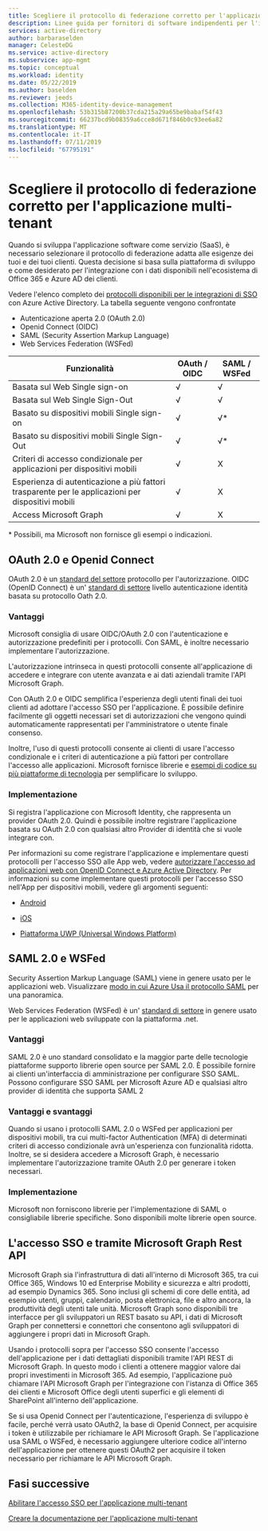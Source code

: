 ```yaml
---
title: Scegliere il protocollo di federazione corretto per l'applicazione multi-tenant
description: Linee guida per fornitori di software indipendenti per l'integrazione con Azure Active Directory
services: active-directory
author: barbaraselden
manager: CelesteDG
ms.service: active-directory
ms.subservice: app-mgmt
ms.topic: conceptual
ms.workload: identity
ms.date: 05/22/2019
ms.author: baselden
ms.reviewer: jeeds
ms.collection: M365-identity-device-management
ms.openlocfilehash: 53b315b87200b37cda215a29a65be9babaf54f43
ms.sourcegitcommit: 66237bcd9b08359a6cce8d671f846b0c93ee6a82
ms.translationtype: MT
ms.contentlocale: it-IT
ms.lasthandoff: 07/11/2019
ms.locfileid: "67795191"
---
```

# <a name="choose-the-right-federation-protocol-for-your-multi-tenant-application"></a>Scegliere il protocollo di federazione corretto per l'applicazione multi-tenant

Quando si sviluppa l'applicazione software come servizio (SaaS), è necessario selezionare il protocollo di federazione adatta alle esigenze dei tuoi e dei tuoi clienti. Questa decisione si basa sulla piattaforma di sviluppo e come desiderato per l'integrazione con i dati disponibili nell'ecosistema di Office 365 e Azure AD dei clienti.

Vedere l'elenco completo dei [protocolli disponibili per le integrazioni di SSO](what-is-single-sign-on.md) con Azure Active Directory.
La tabella seguente vengono confrontate 
* Autenticazione aperta 2.0 (OAuth 2.0)
* Openid Connect (OIDC)
* SAML (Security Assertion Markup Language)
* Web Services Federation (WSFed)

| Funzionalità| OAuth / OIDC| SAML / WSFed |
| - |-|-|
| Basata sul Web Single sign-on| √| √ |
| Basata sul Web Single Sign-Out| √| √ |
| Basato su dispositivi mobili Single sign-on| √| √* |
| Basato su dispositivi mobili Single Sign-Out| √| √* |
| Criteri di accesso condizionale per applicazioni per dispositivi mobili| √| X |
| Esperienza di autenticazione a più fattori trasparente per le applicazioni per dispositivi mobili| √| X |
| Access Microsoft Graph| √| X |

\* Possibili, ma Microsoft non fornisce gli esempi o indicazioni.

## <a name="oauth-20-and-open-id-connect"></a>OAuth 2.0 e Openid Connect

OAuth 2.0 è un [standard del settore](https://oauth.net/2/) protocollo per l'autorizzazione. OIDC (OpenID Connect) è un' [standard di settore](https://openid.net/connect/) livello autenticazione identità basata su protocollo Oath 2.0.

### <a name="benefits"></a>Vantaggi

Microsoft consiglia di usare OIDC/OAuth 2.0 con l'autenticazione e autorizzazione predefiniti per i protocolli. Con SAML, è inoltre necessario implementare l'autorizzazione.

L'autorizzazione intrinseca in questi protocolli consente all'applicazione di accedere e integrare con utente avanzata e ai dati aziendali tramite l'API Microsoft Graph.

Con OAuth 2.0 e OIDC semplifica l'esperienza degli utenti finali dei tuoi clienti ad adottare l'accesso SSO per l'applicazione. È possibile definire facilmente gli oggetti necessari set di autorizzazioni che vengono quindi automaticamente rappresentati per l'amministratore o utente finale consenso.

Inoltre, l'uso di questi protocolli consente ai clienti di usare l'accesso condizionale e i criteri di autenticazione a più fattori per controllare l'accesso alle applicazioni. Microsoft fornisce librerie e [esempi di codice su più piattaforme di tecnologia](https://github.com/AzureAD/microsoft-authentication-library-for-js/wiki/Samples) per semplificare lo sviluppo.  

### <a name="implementation"></a>Implementazione

Si registra l'applicazione con Microsoft Identity, che rappresenta un provider OAuth 2.0. Quindi è possibile inoltre registrare l'applicazione basata su OAuth 2.0 con qualsiasi altro Provider di identità che si vuole integrare con. 

Per informazioni su come registrare l'applicazione e implementare questi protocolli per l'accesso SSO alle App web, vedere [autorizzare l'accesso ad applicazioni web con OpenID Connect e Azure Active Directory](../develop/sample-v2-code.md).  Per informazioni su come implementare questi protocolli per l'accesso SSO nell'App per dispositivi mobili, vedere gli argomenti seguenti: 

* [Android](../develop/quickstart-v2-android.md)

* [iOS](../develop/quickstart-v2-ios.md)

* [Piattaforma UWP (Universal Windows Platform)](../develop/quickstart-v2-uwp.md)

## <a name="saml-20-and-wsfed"></a>SAML 2.0 e WSFed

Security Assertion Markup Language (SAML) viene in genere usato per le applicazioni web. Visualizzare [modo in cui Azure Usa il protocollo SAML](../develop/active-directory-saml-protocol-reference.md) per una panoramica. 

Web Services Federation (WSFed) è un' [standard di settore](http://docs.oasis-open.org/wsfed/federation/v1.2/ws-federation.html) in genere usato per le applicazioni web sviluppate con la piattaforma .net.

### <a name="benefits"></a>Vantaggi

SAML 2.0 è uno standard consolidato e la maggior parte delle tecnologie piattaforme supporto librerie open source per SAML 2.0. È possibile fornire ai clienti un'interfaccia di amministrazione per configurare SSO SAML. Possono configurare SSO SAML per Microsoft Azure AD e qualsiasi altro provider di identità che supporta SAML 2

### <a name="trade-offs"></a>Vantaggi e svantaggi

Quando si usano i protocolli SAML 2.0 o WSFed per applicazioni per dispositivi mobili, tra cui multi-factor Authentication (MFA) di determinati criteri di accesso condizionale avrà un'esperienza con funzionalità ridotta. Inoltre, se si desidera accedere a Microsoft Graph, è necessario implementare l'autorizzazione tramite OAuth 2.0 per generare i token necessari. 

### <a name="implementation"></a>Implementazione

Microsoft non forniscono librerie per l'implementazione di SAML o consigliabile librerie specifiche. Sono disponibili molte librerie open source.

## <a name="sso-and-using-microsoft-graph-rest-api"></a>L'accesso SSO e tramite Microsoft Graph Rest API 

Microsoft Graph sia l'infrastruttura di dati all'interno di Microsoft 365, tra cui Office 365, Windows 10 ed Enterprise Mobility e sicurezza e altri prodotti, ad esempio Dynamics 365. Sono inclusi gli schemi di core delle entità, ad esempio utenti, gruppi, calendario, posta elettronica, file e altro ancora, la produttività degli utenti tale unità. Microsoft Graph sono disponibili tre interfacce per gli sviluppatori un REST basato su API, i dati di Microsoft Graph per connettersi e connettori che consentono agli sviluppatori di aggiungere i propri dati in Microsoft Graph.  

Usando i protocolli sopra per l'accesso SSO consente l'accesso dell'applicazione per i dati dettagliati disponibili tramite l'API REST di Microsoft Graph. In questo modo i clienti a ottenere maggior valore dai propri investimenti in Microsoft 365. Ad esempio, l'applicazione può chiamare l'API Microsoft Graph per l'integrazione con l'istanza di Office 365 dei clienti e Microsoft Office degli utenti superfici e gli elementi di SharePoint all'interno dell'applicazione. 

Se si usa Openid Connect per l'autenticazione, l'esperienza di sviluppo è facile, perché verrà usato OAuth2, la base di Openid Connect, per acquisire i token è utilizzabile per richiamare le API Microsoft Graph. Se l'applicazione usa SAML o WSFed, è necessario aggiungere ulteriore codice all'interno dell'applicazione per ottenere questi OAuth2 per acquisire il token necessario per richiamare le API Microsoft Graph. 

## <a name="next-steps"></a>Fasi successive

[Abilitare l'accesso SSO per l'applicazione multi-tenant](isv-sso-content.md)

[Creare la documentazione per l'applicazione multi-tenant](isv-create-sso-documentation.md)
